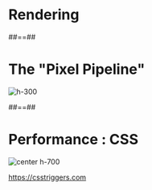 <!-- .slide: class="transition bg-blue" -->

# Rendering

##==##

<!-- .slide: class="full-center" -->

# The "Pixel Pipeline"

![h-300](./assets/images/pixel_pipeline.png)

##==##

# Performance : CSS


![center h-700](./assets/images/css_preformance_trigger.png)

https://csstriggers.com

<!-- .element: class="center" -->
<br>
